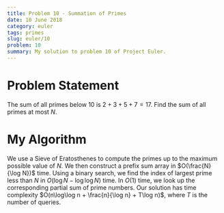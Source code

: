 ```yaml
---
title: Problem 10 - Summation of Primes
date: 10 June 2018
category: euler
tags: primes
slug: euler/10
problem: 10
summary: My solution to problem 10 of Project Euler.
---
```


# Problem Statement

The sum of all primes below 10 is $2+3+5+7 = 17$.
Find the sum of all primes at most $N$.

# My Algorithm

We use a Sieve of Eratosthenes to compute the primes up to the maximum possible value of $N$.
We then construct a prefix sum array in $O(\frac{N}{\log N})$ time.
Using a binary search, we find the index of largest prime less than $N$ in $O(\log N - \log \log N)$ time.
In $O(1)$ time, we look up the corresponding partial sum of prime numbers.
Our solution has time complexity $O(n\log\log n + \frac{n}{\log n} + T\log n)$, where $T$ is the number of queries.